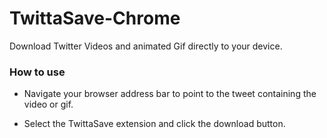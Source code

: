 # TwittaSave-Chrome
Download Twitter Videos and animated Gif directly to your device.

### How to use
- Navigate your browser address bar to point to the tweet containing the video or gif.

- Select the TwittaSave extension and click the download button.
